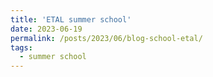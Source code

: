 ```yaml
---
title: 'ETAL summer school'
date: 2023-06-19
permalink: /posts/2023/06/blog-school-etal/
tags:
  - summer school
---
```



